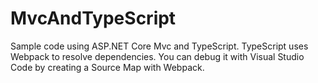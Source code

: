 # MvcAndTypeScript

Sample code using ASP.NET Core Mvc and TypeScript.
TypeScript uses Webpack to resolve dependencies.
You can debug it with Visual Studio Code by creating a Source Map with Webpack.
